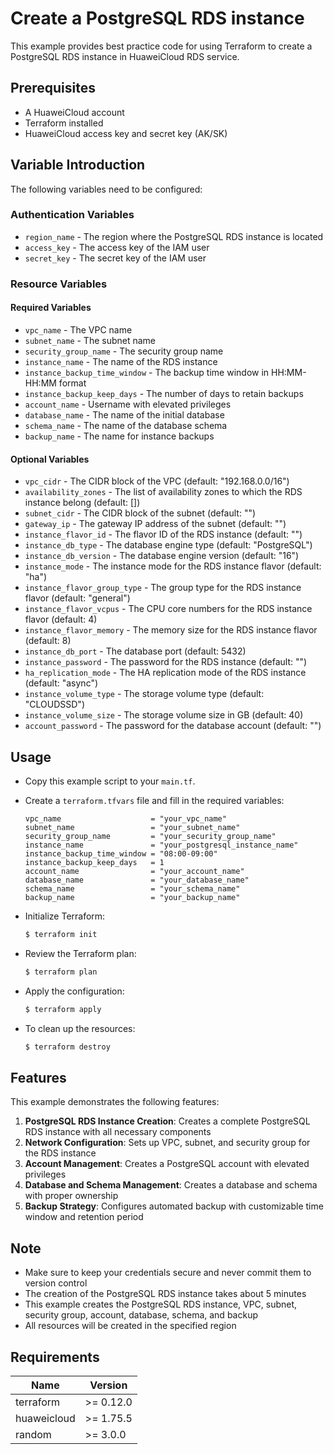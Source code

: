# Create a PostgreSQL RDS instance

This example provides best practice code for using Terraform to create a PostgreSQL RDS instance in HuaweiCloud RDS service.

## Prerequisites

* A HuaweiCloud account
* Terraform installed
* HuaweiCloud access key and secret key (AK/SK)

## Variable Introduction

The following variables need to be configured:

### Authentication Variables

* `region_name` - The region where the PostgreSQL RDS instance is located
* `access_key` - The access key of the IAM user
* `secret_key` - The secret key of the IAM user

### Resource Variables

#### Required Variables

* `vpc_name` - The VPC name
* `subnet_name` - The subnet name
* `security_group_name` - The security group name
* `instance_name` - The name of the RDS instance
* `instance_backup_time_window` - The backup time window in HH:MM-HH:MM format
* `instance_backup_keep_days` - The number of days to retain backups
* `account_name` - Username with elevated privileges
* `database_name` - The name of the initial database
* `schema_name` - The name of the database schema
* `backup_name` - The name for instance backups

#### Optional Variables

* `vpc_cidr` - The CIDR block of the VPC (default: "192.168.0.0/16")
* `availability_zones` - The list of availability zones to which the RDS instance belong (default: [])
* `subnet_cidr` - The CIDR block of the subnet (default: "")
* `gateway_ip` - The gateway IP address of the subnet (default: "")
* `instance_flavor_id` - The flavor ID of the RDS instance (default: "")
* `instance_db_type` - The database engine type (default: "PostgreSQL")
* `instance_db_version` - The database engine version (default: "16")
* `instance_mode` - The instance mode for the RDS instance flavor (default: "ha")
* `instance_flavor_group_type` - The group type for the RDS instance flavor (default: "general")
* `instance_flavor_vcpus` - The CPU core numbers for the RDS instance flavor (default: 4)
* `instance_flavor_memory` - The memory size for the RDS instance flavor (default: 8)
* `instance_db_port` - The database port (default: 5432)
* `instance_password` - The password for the RDS instance (default: "")
* `ha_replication_mode` - The HA replication mode of the RDS instance (default: "async")
* `instance_volume_type` - The storage volume type (default: "CLOUDSSD")
* `instance_volume_size` - The storage volume size in GB (default: 40)
* `account_password` - The password for the database account (default: "")

## Usage

* Copy this example script to your `main.tf`.

* Create a `terraform.tfvars` file and fill in the required variables:

  ```hcl
  vpc_name                    = "your_vpc_name"
  subnet_name                 = "your_subnet_name"
  security_group_name         = "your_security_group_name"
  instance_name               = "your_postgresql_instance_name"
  instance_backup_time_window = "08:00-09:00"
  instance_backup_keep_days   = 1
  account_name                = "your_account_name"
  database_name               = "your_database_name"
  schema_name                 = "your_schema_name"
  backup_name                 = "your_backup_name"
  ```

* Initialize Terraform:

  ```bash
  $ terraform init
  ```

* Review the Terraform plan:

  ```bash
  $ terraform plan
  ```

* Apply the configuration:

  ```bash
  $ terraform apply
  ```

* To clean up the resources:

  ```bash
  $ terraform destroy
  ```

## Features

This example demonstrates the following features:

1. **PostgreSQL RDS Instance Creation**: Creates a complete PostgreSQL RDS instance with all necessary components
2. **Network Configuration**: Sets up VPC, subnet, and security group for the RDS instance
3. **Account Management**: Creates a PostgreSQL account with elevated privileges
4. **Database and Schema Management**: Creates a database and schema with proper ownership
5. **Backup Strategy**: Configures automated backup with customizable time window and retention period

## Note

* Make sure to keep your credentials secure and never commit them to version control
* The creation of the PostgreSQL RDS instance takes about 5 minutes
* This example creates the PostgreSQL RDS instance, VPC, subnet, security group, account, database, schema, and backup
* All resources will be created in the specified region

## Requirements

| Name | Version |
| ---- | ---- |
| terraform | >= 0.12.0 |
| huaweicloud | >= 1.75.5 |
| random | >= 3.0.0 |
